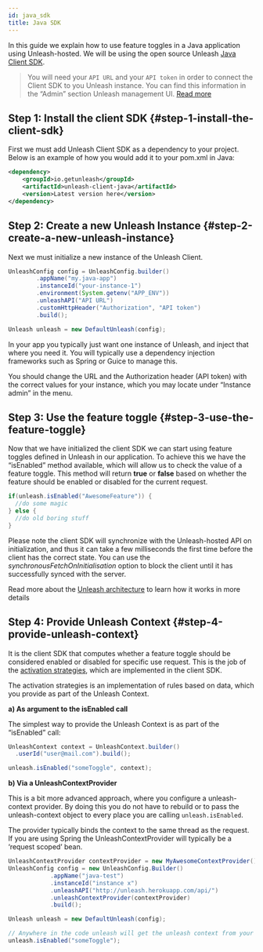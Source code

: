 ```yaml
---
id: java_sdk
title: Java SDK
---
```


In this guide we explain how to use feature toggles in a Java application using Unleash-hosted. We will be using the open source Unleash [Java Client SDK](https://github.com/Unleash/unleash-client-java).

> You will need your `API URL` and your `API token` in order to connect the Client SDK to you Unleash instance. You can find this information in the “Admin” section Unleash management UI. [Read more](../user_guide/api-token)

## Step 1: Install the client SDK {#step-1-install-the-client-sdk}

First we must add Unleash Client SDK as a dependency to your project. Below is an example of how you would add it to your pom.xml in Java:

```xml
<dependency>
    <groupId>io.getunleash</groupId>
    <artifactId>unleash-client-java</artifactId>
    <version>Latest version here</version>
</dependency>
```

## Step 2: Create a new Unleash Instance {#step-2-create-a-new-unleash-instance}

Next we must initialize a new instance of the Unleash Client.

```java
UnleashConfig config = UnleashConfig.builder()
        .appName("my.java-app")
        .instanceId("your-instance-1")
        .environment(System.getenv("APP_ENV"))
        .unleashAPI("API URL")
        .customHttpHeader("Authorization", "API token")
        .build();

Unleash unleash = new DefaultUnleash(config);
```

In your app you typically just want one instance of Unleash, and inject that where you need it. You will typically use a dependency injection frameworks such as Spring or Guice to manage this.

You should change the URL and the Authorization header (API token) with the correct values for your instance, which you may locate under “Instance admin” in the menu.

## Step 3: Use the feature toggle {#step-3-use-the-feature-toggle}

Now that we have initialized the client SDK we can start using feature toggles defined in Unleash in our application. To achieve this we have the “isEnabled” method available, which will allow us to check the value of a feature toggle. This method will return **true** or **false** based on whether the feature should be enabled or disabled for the current request.

```java
if(unleash.isEnabled("AwesomeFeature")) {
  //do some magic
} else {
  //do old boring stuff
}
```

Please note the client SDK will synchronize with the Unleash-hosted API on initialization, and thus it can take a few milliseconds the first time before the client has the correct state. You can use the _synchronousFetchOnInitialisation_ option to block the client until it has successfully synced with the server.

Read more about the [Unleash architecture](https://www.unleash-hosted.com/articles/our-unique-architecture) to learn how it works in more details

## Step 4: Provide Unleash Context {#step-4-provide-unleash-context}

It is the client SDK that computes whether a feature toggle should be considered enabled or disabled for specific use request. This is the job of the [activation strategies](../user_guide/activation-strategies.md), which are implemented in the client SDK.

The activation strategies is an implementation of rules based on data, which you provide as part of the Unleash Context.

**a) As argument to the isEnabled call**

The simplest way to provide the Unleash Context is as part of the “isEnabled” call:

```java
UnleashContext context = UnleashContext.builder()
  .userId("user@mail.com").build();

unleash.isEnabled("someToggle", context);
```

**b) Via a UnleashContextProvider**

This is a bit more advanced approach, where you configure a unleash-context provider. By doing this you do not have to rebuild or to pass the unleash-context object to every place you are calling `unleash.isEnabled`.

The provider typically binds the context to the same thread as the request. If you are using Spring the UnleashContextProvider will typically be a ‘request scoped’ bean.

```java
UnleashContextProvider contextProvider = new MyAwesomeContextProvider();
UnleashConfig config = new UnleashConfig.Builder()
            .appName("java-test")
            .instanceId("instance x")
            .unleashAPI("http://unleash.herokuapp.com/api/")
            .unleashContextProvider(contextProvider)
            .build();

Unleash unleash = new DefaultUnleash(config);

// Anywhere in the code unleash will get the unleash context from your registered provider.
unleash.isEnabled("someToggle");
```
